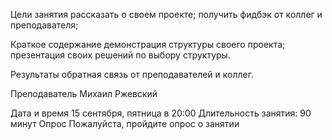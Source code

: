 Цели занятия
рассказать о своем проекте;
получить фидбэк от коллег и преподавателя;

Краткое содержание
демонстрация структуры своего проекта;
презентация своих решений по выбору структуры.

Результаты
обратная связь от преподавателей и коллег.

Преподаватель
Михаил Ржевский

Дата и время
15 сентября, пятница в 20:00
Длительность занятия: 90 минут
Опрос
Пожалуйста, пройдите опрос о занятии